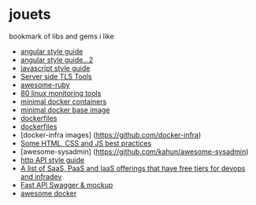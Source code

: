 jouets
======

bookmark of libs and gems i like

* [angular style guide](https://github.com/johnpapa/angularjs-styleguide)
* [angular style guide...2](https://github.com/toddmotto/angularjs-styleguide)
* [javascript style guide](https://github.com/airbnb/javascript)
* [Server side TLS Tools](http://mozilla.github.io/server-side-tls/ssl-config-generator/)
* [awesome-ruby](https://github.com/markets/awesome-ruby)
* [80 linux monitoring tools](https://blog.serverdensity.com/80-linux-monitoring-tools-know)
* [minimal docker containers](https://github.com/mini-containers)
* [minimal docker base image](https://github.com/gliderlabs/docker-alpine)
* [dockerfiles](https://github.com/voxxit/dockerfiles)
* [dockerfiles](https://github.com/ncarlier/dockerfiles)
* [docker-infra images] (https://github.com/docker-infra)
* [Some HTML, CSS and JS best practices](https://github.com/bendc/frontend-guidelines)
* [awesome-sysadmin] (https://github.com/kahun/awesome-sysadmin)
* [http API style guide](https://github.com/gocardless/http-api-design)
* [A list of SaaS, PaaS and IaaS offerings that have free tiers for devops and infradev](https://github.com/ripienaar/free-for-dev)
* [Fast API Swagger & mockup](http://playground.apistudio.io/)
* [awesome docker](https://github.com/veggiemonk/awesome-docker)
